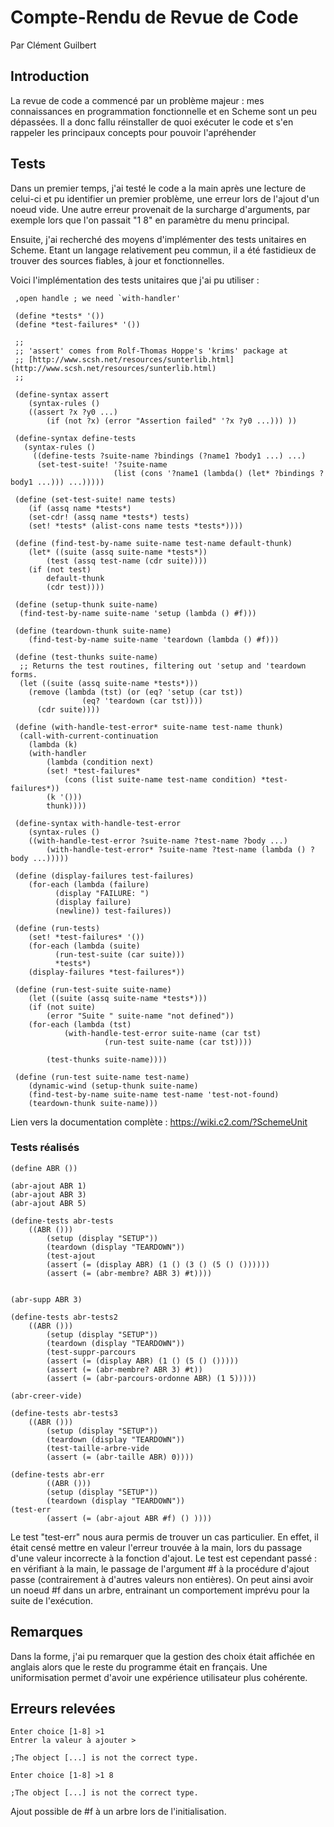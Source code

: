 # Compte-Rendu de Revue de Code

  Par Clément Guilbert

## Introduction

La revue de code a commencé par un problème majeur : mes connaissances en programmation fonctionnelle et en Scheme sont un peu dépassées. Il a donc fallu réinstaller de quoi exécuter le code et s'en rappeler les principaux concepts pour pouvoir l'apréhender

## Tests
Dans un premier temps, j'ai testé le code a la main après une lecture de celui-ci et pu identifier un premier problème, une erreur lors de l'ajout d'un noeud vide. Une autre erreur provenait de la surcharge d'arguments, par exemple lors que l'on passait "1 8" en paramètre du menu principal.

Ensuite, j'ai recherché des moyens d'implémenter des tests unitaires en Scheme. Etant un langage relativement peu commun, il a été fastidieux de trouver des sources fiables, à jour et fonctionnelles.

Voici l'implémentation des tests unitaires que j'ai pu utiliser :

```
 ,open handle ; we need `with-handler'

 (define *tests* '())
 (define *test-failures* '())

 ;;
 ;; 'assert' comes from Rolf-Thomas Hoppe's 'krims' package at 
 ;; [http://www.scsh.net/resources/sunterlib.html](http://www.scsh.net/resources/sunterlib.html)
 ;;

 (define-syntax assert
	(syntax-rules ()
	((assert ?x ?y0 ...)
		(if (not ?x) (error "Assertion failed" '?x ?y0 ...))) ))

 (define-syntax define-tests
   (syntax-rules ()
     ((define-tests ?suite-name ?bindings (?name1 ?body1 ...) ...)
      (set-test-suite! '?suite-name
                       (list (cons '?name1 (lambda() (let* ?bindings ?body1 ...))) ...)))))

 (define (set-test-suite! name tests)
	(if (assq name *tests*)
	(set-cdr! (assq name *tests*) tests)
	(set! *tests* (alist-cons name tests *tests*))))

 (define (find-test-by-name suite-name test-name default-thunk)
	(let* ((suite (assq suite-name *tests*))
		(test (assq test-name (cdr suite))))
	(if (not test)
		default-thunk
		(cdr test))))

 (define (setup-thunk suite-name)
  (find-test-by-name suite-name 'setup (lambda () #f)))

 (define (teardown-thunk suite-name)
	(find-test-by-name suite-name 'teardown (lambda () #f)))

 (define (test-thunks suite-name)
  ;; Returns the test routines, filtering out 'setup and 'teardown forms.
  (let ((suite (assq suite-name *tests*)))
	(remove (lambda (tst) (or (eq? 'setup (car tst))
				(eq? 'teardown (car tst))))
	  (cdr suite))))

 (define (with-handle-test-error* suite-name test-name thunk)
  (call-with-current-continuation
	(lambda (k)
	(with-handler
		(lambda (condition next)
		(set! *test-failures* 
			(cons (list suite-name test-name condition) *test-failures*))
		(k '()))
		thunk))))

 (define-syntax with-handle-test-error
	(syntax-rules ()
	((with-handle-test-error ?suite-name ?test-name ?body ...)
		(with-handle-test-error* ?suite-name ?test-name (lambda () ?body ...)))))

 (define (display-failures test-failures)
	(for-each (lambda (failure)
		  (display "FAILURE: ")
		  (display failure)
		  (newline)) test-failures))

 (define (run-tests)
	(set! *test-failures* '())
	(for-each (lambda (suite)
		  (run-test-suite (car suite)))
		  *tests*)
	(display-failures *test-failures*))

 (define (run-test-suite suite-name)
	(let ((suite (assq suite-name *tests*)))
	(if (not suite)
		(error "Suite " suite-name "not defined"))
	(for-each (lambda (tst)
			(with-handle-test-error suite-name (car tst)
					 (run-test suite-name (car tst))))

		(test-thunks suite-name))))

 (define (run-test suite-name test-name)
	(dynamic-wind (setup-thunk suite-name)
	(find-test-by-name suite-name test-name 'test-not-found) 
	(teardown-thunk suite-name)))

```

Lien vers la documentation complète : https://wiki.c2.com/?SchemeUnit

### Tests réalisés
```
(define ABR ())

(abr-ajout ABR 1)
(abr-ajout ABR 3)
(abr-ajout ABR 5)

(define-tests abr-tests
	((ABR ()))
        (setup (display "SETUP"))
        (teardown (display "TEARDOWN"))
        (test-ajout
        (assert (= (display ABR) (1 () (3 () (5 () ())))))
        (assert (= (abr-membre? ABR 3) #t))))

        
(abr-supp ABR 3)

(define-tests abr-tests2
	((ABR ()))
        (setup (display "SETUP"))
        (teardown (display "TEARDOWN"))
        (test-suppr-parcours
        (assert (= (display ABR) (1 () (5 () ()))))
        (assert (= (abr-membre? ABR 3) #t))
        (assert (= (abr-parcours-ordonne ABR) (1 5)))))
        
(abr-creer-vide)

(define-tests abr-tests3
	((ABR ()))
        (setup (display "SETUP"))
        (teardown (display "TEARDOWN"))
        (test-taille-arbre-vide
        (assert (= (abr-taille ABR) 0))))

(define-tests abr-err
        ((ABR ()))
        (setup (display "SETUP"))
        (teardown (display "TEARDOWN"))                                                                                                                                                                        (test-err
        (assert (= (abr-ajout ABR #f) () ))))

```
Le test "test-err" nous aura permis de trouver un cas particulier. En effet, il était censé mettre en valeur l'erreur trouvée à la main, lors du passage d'une valeur incorrecte à la fonction d'ajout. Le test est cependant passé : en vérifiant à la main, le passage de l'argument #f à la procédure d'ajout passe (contrairement à d'autres valeurs non entières). On peut ainsi avoir un noeud #f dans un arbre, entrainant un comportement imprévu pour la suite de l'exécution.

## Remarques
Dans la forme, j'ai pu remarquer que la gestion des choix était affichée en anglais alors que le reste du programme était en français. Une uniformisation permet d'avoir une expérience utilisateur plus cohérente.

## Erreurs relevées
```
Enter choice [1-8] >1
Entrer la valeur à ajouter >

;The object [...] is not the correct type.
```
```
Enter choice [1-8] >1 8

;The object [...] is not the correct type.
```

Ajout possible de #f à un arbre lors de l'initialisation.